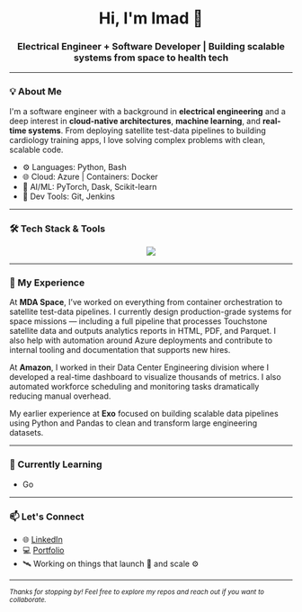 <h1 align="center">Hi, I'm Imad 👋</h1>
<h3 align="center">Electrical Engineer + Software Developer | Building scalable systems from space to health tech</h3>

---

### 💡 About Me

I'm a software engineer with a background in **electrical engineering** and a deep interest in **cloud-native architectures**, **machine learning**, and **real-time systems**. From deploying satellite test-data pipelines to building cardiology training apps, I love solving complex problems with clean, scalable code.

- ⚙️ Languages: Python, Bash
- 🌐 Cloud: Azure | Containers: Docker
- 🧠 AI/ML: PyTorch, Dask, Scikit-learn
- 🧰 Dev Tools: Git, Jenkins

---

### 🛠️ Tech Stack & Tools

<p align="center">
  <img src="https://skillicons.dev/icons?i=python,git,docker,azure,linux,bash" />
</p>

---

### 💼 My Experience

At **MDA Space**, I’ve worked on everything from container orchestration to satellite test-data pipelines. I currently design production-grade systems for space missions — including a full pipeline that processes Touchstone satellite data and outputs analytics reports in HTML, PDF, and Parquet. I also help with automation around Azure deployments and contribute to internal tooling and documentation that supports new hires.

At **Amazon**, I worked in their Data Center Engineering division where I developed a real-time dashboard to visualize thousands of metrics. I also automated workforce scheduling and monitoring tasks dramatically reducing manual overhead.

My earlier experience at **Exo** focused on building scalable data pipelines using Python and Pandas to clean and transform large engineering datasets.

---

### 🧠 Currently Learning

- Go

---

### 📫 Let's Connect

- 🌐 [LinkedIn](https://linkedin.com/in/imadbaida)
- 💻 [Portfolio](https://github.com/grandiser)
- 🛰️ Working on things that launch 🚀 and scale ⚙️

---

<sub><i>Thanks for stopping by! Feel free to explore my repos and reach out if you want to collaborate.</i></sub>
